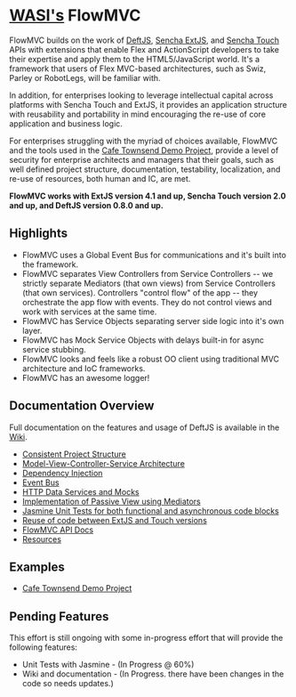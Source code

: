 # [WASI's](http://www.webappsolution.com) FlowMVC

FlowMVC builds on the work of [DeftJS](https://github.com/deftjs/), [Sencha ExtJS](http://www.sencha.com/products/extjs), and [Sencha Touch](http://www.sencha.com/products/touch) APIs with extensions that enable Flex and
ActionScript developers to take their expertise and apply them to the HTML5/JavaScript world. It's a framework that
users of Flex MVC-based architectures, such as Swiz, Parley or RobotLegs, will be familiar with.

In addition, for enterprises looking to leverage intellectual capital across platforms with Sencha Touch and ExtJS, it
provides an application structure with reusability and portability in mind encouraging the re-use of core application and
business logic.

For enterprises struggling with the myriad of choices available, FlowMVC and the tools used in the [Cafe Townsend Demo Project](https://github.com/WebAppSolutionInc/sencha-cafe-townsend),
provide a level of security for enterprise architects and managers that their goals, such as well defined project
structure, documentation, testability, localization, and re-use of resources, both human and IC, are met.

**FlowMVC works with ExtJS version 4.1 and up, Sencha Touch version 2.0 and up, and DeftJS version 0.8.0 and up.**

## Highlights

* FlowMVC uses a Global Event Bus for communications and it's built into the framework.
* FlowMVC separates View Controllers from Service Controllers -- we strictly separate Mediators (that own views) from Service Controllers (that own services). Controllers "control flow" of the app -- they orchestrate the app flow with events. They do not control views and work with services at the same time.
* FlowMVC has Service Objects separating server side logic into it's own layer.
* FlowMVC has Mock Service Objects with delays built-in for async service stubbing.
* FlowMVC looks and feels like a robust OO client using traditional MVC architecture and IoC frameworks.
* FlowMVC has an awesome logger!

## Documentation Overview

Full documentation on the features and usage of DeftJS is available in the [Wiki](https://github.com/WebAppSolutionInc/flow-mvc/wiki).

*  [Consistent Project Structure](https://github.com/WebAppSolutionInc/flow-mvc/wiki/Consistent-Project-Structure)
*  [Model-View-Controller-Service Architecture](https://github.com/WebAppSolutionInc/flow-mvc/wiki/MVCS-Architecture)
*  [Dependency Injection](https://github.com/WebAppSolutionInc/flow-mvc/wiki/Dependency-Injection)
*  [Event Bus](https://github.com/WebAppSolutionInc/flow-mvc/wiki/Event-Bus)
*  [HTTP Data Services and Mocks](https://github.com/WebAppSolutionInc/flow-mvc/wiki/Data-Services-And-Mocks)
*  [Implementation of Passive View using Mediators](https://github.com/WebAppSolutionInc/flow-mvc/wiki/Passive-View-And-Mediators)
*  [Jasmine Unit Tests for both functional and asynchronous code blocks](https://github.com/WebAppSolutionInc/flow-mvc/wiki/Running-Unit-Tests)
*  [Reuse of code between ExtJS and Touch versions](https://github.com/WebAppSolutionInc/flow-mvc/wiki/Reusing-Sencha-Code)
*  [FlowMVC API Docs](http://www.webappsolution.com)
*  [Resources](https://github.com/WebAppSolutionInc/flow-mvc/wiki/Resources)

## Examples

* [Cafe Townsend Demo Project](https://github.com/WebAppSolutionInc/sencha-cafe-townsend)

## Pending Features

This effort is still ongoing with some in-progress effort that will provide the following features:

*  Unit Tests with Jasmine - (In Progress @ 60%)
*  Wiki and documentation - (In Progress. there have been changes in the code so needs updates.)
